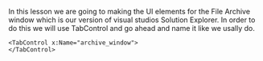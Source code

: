 In this lesson we are going to making the UI elements for the File Archive window which is our version of visual studios Solution Explorer. In order to do this we will use TabControl and go ahead and name it like we usally do.

```
<TabControl x:Name="archive_window">
</TabControl>
```
